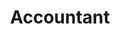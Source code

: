 ---
name: Holly West
title: Accountant
description:  Sed  laoreet the dolore magna aliquam  cook nibh euismod tincidunt ut erat cafe volutpat astra css.
socialmedia:
  twitter: '#'
  snapchat : '#'
  linkedin: '#'
image: http://placehold.it/750x450      
---